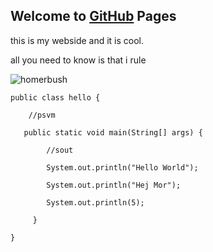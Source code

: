 ## Welcome to [GitHub](http://github.com/gusajer) Pages

this is my webside and it is cool.

all you need to know is that i rule


![homerbush](https://upload.wikimedia.org/wikipedia/en/0/02/Homer_Simpson_2006.png)

```
public class hello {

    //psvm

   public static void main(String[] args) { 

        //sout

        System.out.println("Hello World");

        System.out.println("Hej Mor");

        System.out.println(5);

     }  

}
```
